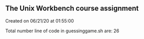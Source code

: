 ## The Unix Workbench course assignment

Created on 06/21/20 at 01:55:00

Total number line of code in guessinggame.sh are:
26
